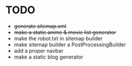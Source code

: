 # TODO

- ~~generate sitemap.xml~~
- ~~make a static anime & movie list generator~~
- make the robot.txt in sitemap builder 
- make sitemap builder a PostProcessingBuilder 
- add a proper navbar
- make a static blog generator
